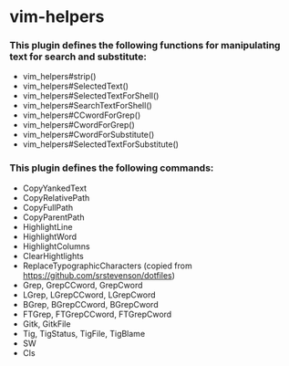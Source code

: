 # vim-helpers

### This plugin defines the following functions for manipulating text for search and substitute:

* vim_helpers#strip()
* vim_helpers#SelectedText()
* vim_helpers#SelectedTextForShell()
* vim_helpers#SearchTextForShell()
* vim_helpers#CCwordForGrep()
* vim_helpers#CwordForGrep()
* vim_helpers#CwordForSubstitute()
* vim_helpers#SelectedTextForSubstitute()

### This plugin defines the following commands:

* CopyYankedText
* CopyRelativePath
* CopyFullPath
* CopyParentPath
* HighlightLine
* HighlightWord
* HighlightColumns
* ClearHightlights
* ReplaceTypographicCharacters (copied from https://github.com/srstevenson/dotfiles)
* Grep, GrepCCword, GrepCword
* LGrep, LGrepCCword, LGrepCword
* BGrep, BGrepCCword, BGrepCword
* FTGrep, FTGrepCCword, FTGrepCword
* Gitk, GitkFile
* Tig, TigStatus, TigFile, TigBlame
* SW
* Cls
